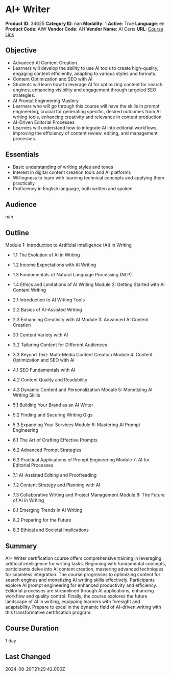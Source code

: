 # AI+ Writer

**Product ID**: 34625
**Category ID**: nan
**Modality**: 1
**Active**: True
**Language**: en
**Product Code**: AIW
**Vendor Code**: AH
**Vendor Name**: AI Certs
**URL**: [Course Link](https://www.fastlaneus.com/course/ah-aiw)

## Objective
- Advanced AI Content Creation
- Learners will develop the ability to use AI tools to create high-quality, engaging content efficiently, adapting to various styles and formats.
- Content Optimization and SEO with AI
- Students will learn how to leverage AI for optimizing content for search engines, enhancing visibility and engagement through targeted SEO strategies.
- AI Prompt Engineering Mastery
- Learners who will go through this course will have the skills in prompt engineering, crucial for generating specific, desired outcomes from AI writing tools, enhancing creativity and relevance in content production.
- AI-Driven Editorial Processes
- Learners will understand how to integrate AI into editorial workflows, improving the efficiency of content review, editing, and management processes.

## Essentials
- Basic understanding of writing styles and tones
- Interest in digital content creation tools and AI platforms
- Willingness to learn with learning technical concepts and applying them practically
- Proficiency in English language, both written and spoken

## Audience
nan

## Outline
Module 1: Introduction to Artificial Intelligence (AI) in Writing


- 1.1 The Evolution of AI in Writing
- 1.2 Income Expectations with AI Writing
- 1.3 Fundamentals of Natural Language Processing (NLP)
- 1.4 Ethics and Limitations of AI Writing
Module 2: Getting Started with AI Content Writing


- 2.1 Introduction to AI Writing Tools
- 2.2 Basics of AI-Assisted Writing
- 2.3 Enhancing Creativity with AI
Module 3: Advanced AI Content Creation


- 3.1 Content Variety with AI
- 3.2 Tailoring Content for Different Audiences
- 3.3 Beyond Text: Multi-Media Content Creation
Module 4: Content Optimization and SEO with AI


- 4.1 SEO Fundamentals with AI
- 4.2 Content Quality and Readability
- 4.3 Dynamic Content and Personalization
Module 5: Monetizing AI Writing Skills


- 5.1 Building Your Brand as an AI Writer
- 5.2 Finding and Securing Writing Gigs
- 5.3 Expanding Your Services
Module 6: Mastering AI Prompt Engineering


- 6.1 The Art of Crafting Effective Prompts
- 6.2 Advanced Prompt Strategies
- 6.3 Practical Applications of Prompt Engineering
Module 7: AI for Editorial Processes


- 7.1 AI-Assisted Editing and Proofreading
- 7.2 Content Strategy and Planning with AI
- 7.3 Collaborative Writing and Project Management
Module 8: The Future of AI in Writing


- 8.1 Emerging Trends in AI Writing
- 8.2 Preparing for the Future
- 8.3 Ethical and Societal Implications

## Summary
AI+ Writer certification course offers comprehensive training in leveraging artificial intelligence for writing tasks. Beginning with fundamental concepts, participants delve into AI content creation, mastering advanced techniques for seamless integration. The course progresses to optimizing content for search engines and monetizing AI writing skills effectively. Participants explore AI prompt engineering for enhanced productivity and efficiency. Editorial processes are streamlined through AI applications, enhancing workflow and quality control. Finally, the course explores the future landscape of AI in writing, equipping learners with foresight and adaptability. Prepare to excel in the dynamic field of AI-driven writing with this transformative certification program.

## Course Duration
1 day

## Last Changed
2024-08-20T21:29:42.000Z
